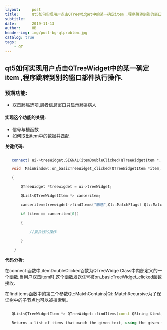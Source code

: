 ```yaml
---
layout:     post
title:      Qt5如何实现用户点击QTreeWidget中的某一确定item ,程序跳转到别的窗口部件执行操作.
subtitle:   
date:       2019-11-13
author:     HB
header-img: img/post-bg-qtproblem.jpg
catalog: true
tags:
    - QT
---
```


##  qt5如何实现用户点击QTreeWidget中的某一确定item ,程序跳转到别的窗口部件执行操作.

### 预期功能:

   - 双击肺癌选项,患者信息窗口只显示肺癌病人




#### 实现这个功能的关键:

   - 信号与槽函数
   - 如何取出item中的数据并匹配



**关键代码:**
```cpp

   connect( ui->treeWidget,SIGNAL(itemDoubleClicked(QTreeWidgetItem *, int )),this,SLOT( on_basicTreeWidget_clicked( QTreeWidgetItem *, int )));

   void  MainWindow::on_basicTreeWidget_clicked(QTreeWidgetItem *item, int column)

   {

       QTreeWidget *treewigdet = ui->treeWidget;

       QList<QTreeWidgetItem *> canceritem;

       canceritem=treewigdet->findItems("肺癌",Qt::MatchFlags( Qt::MatchContains|Qt::MatchRecursive),0);

       if (item == canceritem[0])

       {

           //要执行的操作

       }

    }
````

**代码分析:**

   在connect 函数中,itemDoubleClicked函数为QTreeWidge Class中内部定义的一个函数.当用户双击item时,这个函数发送信号被on_basicTreeWidget_clicked函数接收.


   在findItems函数中的第二个参数Qt::MatchContains|Qt::MatchRecursive为了保证树中的子节点也可以被搜索到。

```cpp

   QList<QTreeWidgetItem *> QTreeWidget::findItems(const QString &text, Qt::MatchFlags flags, int column = 0) const

   Returns a list of items that match the given text, using the given flags, in the given column.

```
